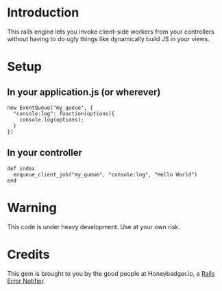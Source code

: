 # Introduction

This rails engine lets you invoke client-side workers from your
controllers without having to do ugly things like dynamically build JS 
in your views. 

# Setup

## In your application.js (or wherever)

    new EventQueue("my_queue", {
      "console:log": function(options){
        console.log(options);
      }
    })

## In your controller

    def index
      enqueue_client_job("my_queue", "console:log", "Hello World")
    end

# Warning

This code is under heavy development. Use at your own risk.

# Credits

This gem is brought to you by the good people at Honeybadger.io, a [Rails Error Notifier](http://honeybadger.io).

